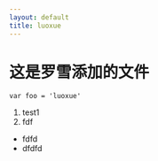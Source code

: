 ```yaml
---
layout: default
title: luoxue
---
```


# 这是罗雪添加的文件

`var foo = 'luoxue' `

1. test1
2. fdf

- fdfd
- dfdfd
